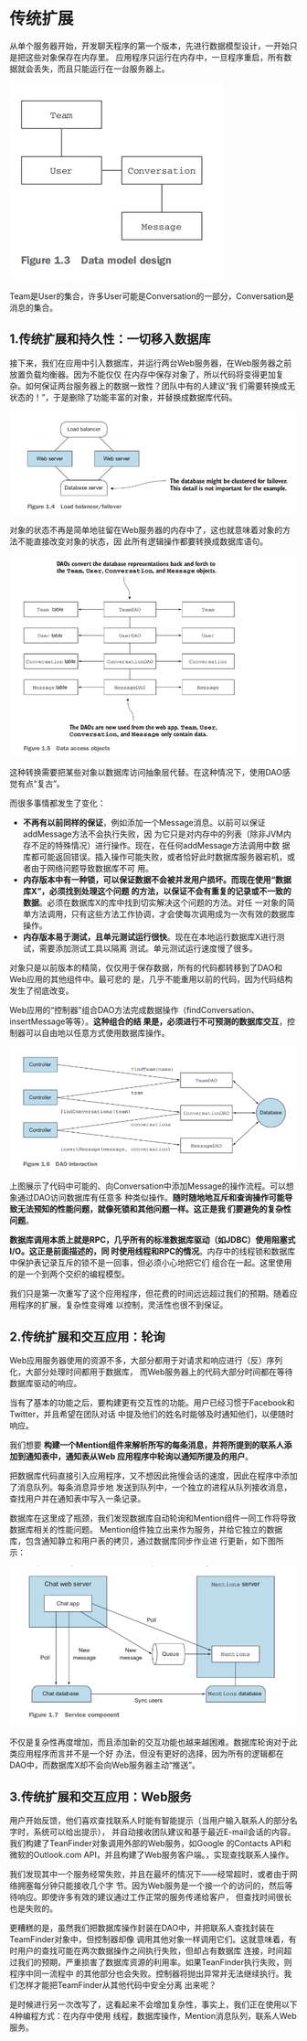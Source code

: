 传统扩展
===================================================================================
从单个服务器开始，开发聊天程序的第一个版本，先进行数据模型设计，一开始只是把这些对象保存在内存里。
应用程序只运行在内存中，一旦程序重启，所有数据就会丢失，而且只能运行在一台服务器上。

![数据模型设计](img/5.png)

Team是User的集合，许多User可能是Conversation的一部分，Conversation是消息的集合。

## 1.传统扩展和持久性：一切移入数据库
接下来，我们在应用中引入数据库，并运行两台Web服务器，在Web服务器之前放置负载均衡器。因为不能仅仅
在内存中保存对象了，所以代码将变得更加复杂。如何保证两台服务器上的数据一致性？团队中有的人建议“我
们需要转换成无状态的！”，于是删除了功能丰富的对象，并替换成数据库代码。

![负载平衡器/容错](img/6.png)

对象的状态不再是简单地驻留在Web服务器的内存中了，这也就意味着对象的方法不能直接改变对象的状态，因
此所有逻辑操作都要转换成数据库语句。

![数据访问对象](img/7.png)

这种转换需要把某些对象以数据库访问抽象层代替。在这种情况下，使用DAO感觉有点“复古”。

而很多事情都发生了变化：
+ **不再有以前同样的保证**，例如添加一个Message消息。以前可以保证addMessage方法不会执行失败，因
为它只是对内存中的列表（除非JVM内存不足的特殊情况）进行操作。现在，在任何addMessage方法调用中数
据库都可能返回错误。插入操作可能失败，或者恰好此时数据库服务器宕机，或者由于网络问题导致数据库不可
用。
+ **内存版本中有一种锁，可以保证数据不会被并发用户损坏。而现在使用“数据库X”，必须找到处理这个问题
的方法，以保证不会有重复的记录或不一致的数据**。必须在数据库X的库中找到切实解决这个问题的方法。对任
一对象的简单方法调用，只有这些方法工作协调，才会使每次调用成为一次有效的数据库操作。
+ **内存版本易于测试，且单元测试运行很快**。现在在本地运行数据库X进行测试，需要添加测试工具以隔离
测试。单元测试运行速度慢了很多。

对象只是以前版本的精简，仅仅用于保存数据，所有的代码都转移到了DAO和Web应用的其他组件中。最可悲的
是，几乎不能重用以前的代码，因为代码结构发生了彻底改变。

Web应用的“控制器”组合DAO方法完成数据操作（findConversation、insertMessage等等）。**这种组合的结
果是，必须进行不可预测的数据库交互**，控制器可以自由地以任意方式使用数据库操作。

![DAO交互](img/8.png)

上图展示了代码中可能的、向Conversation中添加Message的操作流程。可以想象通过DAO访问数据库有任意多
种类似操作。**随时随地地互斥和查询操作可能导致无法预知的性能问题，就像死锁和其他问题一样。这正是我
们要避免的复杂性问题**。 

**数据库调用本质上就是RPC，几乎所有的标准数据库驱动（如JDBC）使用阻塞式I/O。这正是前面描述的，同
时使用线程和RPC的情况**。内存中的线程锁和数据库中保护表记录互斥的锁不是一回事，但必须小心地把它们
组合在一起。这里使用的是一个到两个交织的编程模型。

我们只是第一次重写了这个应用程序，但花费的时间远远超过我们的预期。随着应用程序的扩展，复杂性变得难
以控制，灵活性也很不到保证。

## 2.传统扩展和交互应用：轮询
Web应用服务器使用的资源不多，大部分都用于对请求和响应进行（反）序列化，大部分处理时间都用于数据库，
而Web服务器上的代码大部分时间都在等待数据库驱动的响应。

当有了基本的功能之后，要构建更有交互性的功能。用户已经习惯于Facebook和Twitter，并且希望在团队对话
中提及他们的姓名时能够及时通知他们，以便随时响应。

我们想要 **构建一个Mention组件来解析所写的每条消息，并将所提到的联系人添加到通知表中，通知表从Web
应用程序中轮询以通知所提及的用户**。

把数据库代码直接引入应用程序，又不想因此拖慢会话的速度，因此在程序中添加了消息队列。每条消息异步地
发送到队列中，一个独立的进程从队列接收消息，查找用户并在通知表中写入一条记录。

数据库在这里成了瓶颈，我们发现数据库自动轮询和Mention组件一同工作将导致数据库相关的性能问题。
Mention组件独立出来作为服务，并给它独立的数据库，包含通知静立和用户表的拷贝，通过数据库同步作业进
行更新，如下图所示：

![服务组件](img/9.png)

不仅是复杂性再度增加，而且添加新的交互功能也越来越困难。数据库轮询对于此类应用程序而言并不是一个好
办法，但没有更好的选择，因为所有的逻辑都在DAO中，而数据库X却不会向Web服务器主动“推送”。

## 3.传统扩展和交互应用：Web服务
用户开始反馈，他们喜欢查找联系人时能有智能提示（当用户输入联系人的部分名字时，系统可以给出提示），
并自动接收团队建议和基于最近E-mail会话的内容。我们构建了TeanFinder对象调用外部的Web服务，如Google
的Contacts API和微软的Outlook.com API，并且构建了Web服务客户端。，实现查找联系人操作。

我们发现其中一个服务经常失败，并且在最坏的情况下——经常超时，或者由于网络拥塞每分钟只能接收几个字
节。因为Web服务是一个接一个的访问的，然后等待响应。即使许多有效的建议通过工作正常的服务传递给客户，
但查找时间很长也是失败的。

更糟糕的是，虽然我们把数据库操作封装在DAO中，并把联系人查找封装在TeamFinder对象中，但控制器却像
调用其他对象一样调用它们。这就意味着，有时用户的查找可能在两次数据操作之间执行失败，但却占有数据库
连接，时间超过我们的预期，严重损害了数据库资源的利用率。如果TeanFinder执行失败，则程序中同一流程中
的其他部分也会失败。控制器将抛出异常并无法继续执行。我们怎样才能把TeamFinder从其他代码中安全分离
出来呢？

是时候进行另一次改写了，这看起来不会增加复杂性，事实上，我们正在使用以下4种编程方式：在内存中使用
线程，数据库操作，Mention消息队列，联系人Web服务。



